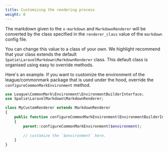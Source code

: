 ```yaml
---
title: Customizing the rendering process
weight: 8
---
```


The markdown given to the `x-markdown` and `MarkdownRenderer` will be converted by the class specified in the `renderer_class` value of the `markdown` config file.

You can change this value to a class of your own. We highlight recommend that your class extends the default `Spatie\LaravelMarkdown\MarkdownRenderer` class. This default class is organised using easy to override methods.

Here's an example. If you want to customize the environment of the league/commonmark package that is used under the hood, override the `configureCommonMarkEnvironment` method.

```php
use League\CommonMark\Environment\EnvironmentBuilderInterface;
use Spatie\LaravelMarkdown\MarkdownRenderer;

class MyCustomRenderer extends MarkdownRenderer
{
    public function configureCommonMarkEnvironment(EnvironmentBuilderInterface $environment) : void
    {
        parent::configureCommonMarkEnvironment($environment);
        
        // customize the `$environment` here.
    }
}
```
